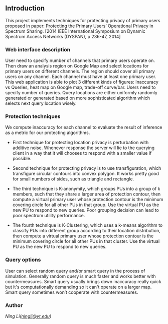 ## Introduction
This project implements techniques for protecting privacy of primary users proposed in paper: Protecting the Primary Users’ Operational Privacy in Spectrum Sharing. [2014 IEEE International Symposium on Dynamic Spectrum Access Networks (DYSPAN), p 236-47, 2014]
### Web interface description
User need to specify number of channels that primary users operate on. Then draw an analysis region on Google Map and select locations for primary users on different channels. The region should cover all primary users on any channel. Each channel must have at least one primary user. This web application is able to plot 3 different kinds of figures: Inaccuracy vs Queries, heat map on Google map, trade-off curve/bar. Users need to specify number of queries. Query locations are  either uniformly randomly generated or generated based on more sophisticated algorithm which selects next query location wisely.
### Protection techniques
We compute inaccuracy for each channel to evaluate the result of inference as a metric for our protecting algorithms.
* First technique for protecting location privacy is perturbation with additive noise. Whenever response the server will lie to the querying client in a way that it will chooses to respond with a smaller value if possible.

* Second technique for protecting privacy is to use transfiguration, which transfigure circular contours into convex polygon. It works pretty good for small numbers of sides, such as triangle and rectangle.

* The third technique is K-anonymity, which groups PUs into a group of k members, such that they share a larger area of protection contour, then compute a virtual primary user whose protection contour is the minimum covering circle for all other PUs in that group. Use the virtual PU as the new PU to respond to new queries. Poor grouping decision can lead to poor spectrum utility performance.

* The fourth technique is K-Clustering, which uses a k-means algorithm to classify PUs into different group according to their location distribution, then compute a virtual primary user whose protection contour is the minimum covering circle for all other PUs in that cluster. Use the virtual PU as the new PU to respond to new queries.

### Query options
User can select random query and/or smart query in the process of simulation. Generally random query is much faster and works better with countermeasures. Smart query usually brings down inaccuracy really quick but it's computationally demanding so it can't operate on a larger map. Smart query sometimes won’t cooperate with countermeasures.
### Author
*Ning Li(ningli@vt.edu)*
